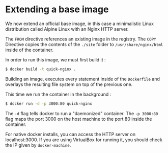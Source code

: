 # Extending a base image
We now extend an official base image, in this case a minimalistic Linux distribution called Alpine Linux with an Nginx HTTP server.

The `FROM` directive references an existing image in the registry.
The `COPY` Directive copies the contents of the `./site` folder to `/usr/share/nginx/html` inside of the container.

In order to run this image, we must first build it : 

```sh
$ docker build -t quick-nginx .
```

Building an image, executes every statement inside of the `Dockerfile` and overlays the resulting file system on top of the previous one.

This time we run the container in the background :

```sh
$ docker run -d -p 3000:80 quick-nginx
```

The `-d` flag tells docker to run a "daemonized" container. 
The `-p 3000:80` flag maps the port 3000 on the host machine to the port 80 inside the container.

For native docker installs, you can access the HTTP server on localhost:3000. If you are using VirtualBox for running it, you should check the IP given by `docker-machine`. 
